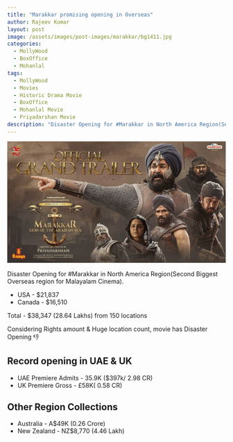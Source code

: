 ```yaml
---
title: "Marakkar promising opening in Overseas"
author: Rajeev Kumar
layout: post
image: /assets/images/post-images/marakkar/bg1411.jpg
categories:
  - MollyWood
  - BoxOffice
  - Mohanlal
tags:
  - MollyWood
  - Movies
  - Historic Drama Movie
  - BoxOffice
  - Mohanlal Movie
  - Priyadarshan Movie
description: "Disaster Opening for #Marakkar in North America Region(Second Biggest Overseas region for Malayalam Cinema). See the collection around the globe"
---
```


![Marakkar arabi kadalinte simham featured image](/assets/images/post-images/marakkar/bg1411.jpg)

Disaster Opening for #Marakkar in North America Region(Second Biggest Overseas region for Malayalam Cinema). 

- USA - $21,837
- Canada - $16,510

Total - $38,347 (28.64 Lakhs) from 150 locations

Considering Rights amount & Huge location count, movie has Disaster Opening 👎

## Record opening in UAE & UK

- UAE Premiere Admits - 35.9K ($397k/ 2.98 CR)
- UK Premiere Gross - £58K( 0.58 CR)

## Other Region Collections

- Australia - A$49K (0.26 Crore)
- New Zealand - NZ$8,770 (4.46 Lakh)